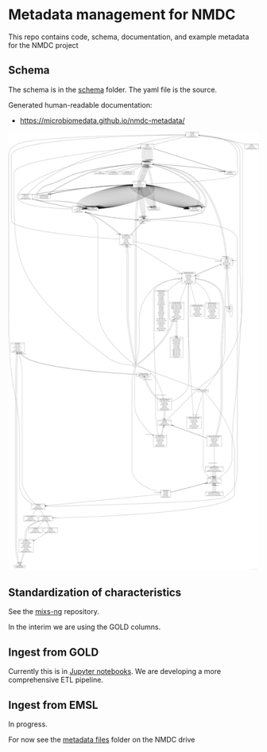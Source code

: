 # Metadata management for NMDC

This repo contains code, schema, documentation, and example metadata for the NMDC project

## Schema

The schema is in the [schema](https://github.com/microbiomedata/nmdc-metadata/tree/master/schema) folder. The yaml file is the source.

Generated human-readable documentation:

 * https://microbiomedata.github.io/nmdc-metadata/
 
 ![img](https://raw.githubusercontent.com/microbiomedata/nmdc-metadata/master/schema/nmdc_schema_uml.png)

## Standardization of characteristics

See the [mixs-ng](https://github.com/GenomicsStandardsConsortium/mixs-ng) repository.

In the interim we are using the GOLD columns.

## Ingest from GOLD

Currently this is in [Jupyter notebooks](https://github.com/microbiomedata/nmdc-metadata/tree/master/GOLD-ontology-translation). We are developing a more comprehensive ETL pipeline.

## Ingest from EMSL

In progress.

For now see the [metadata files](https://drive.google.com/drive/u/1/folders/1frzGlz8EB8inpVokNTSwD6Ia94eVUlsZ) folder on the NMDC drive
